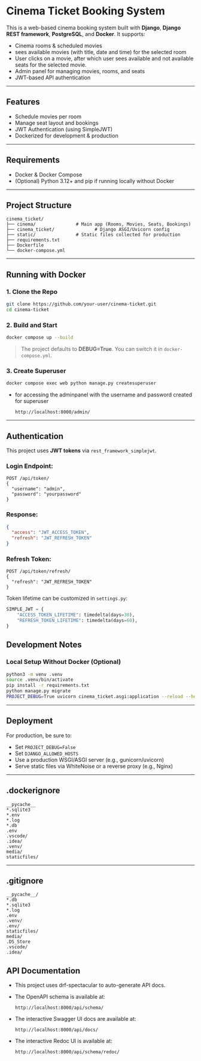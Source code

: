 # Cinema Ticket Booking System

This is a web-based cinema booking system built with **Django**, **Django REST framework**, **PostgreSQL**, and **Docker**. It supports:

* Cinema rooms & scheduled movies
* sees available movies (with title, date and time) for the selected room
* User clicks on a movie, after which user sees available and not available seats for the selected
movie.
* Admin panel for managing movies, rooms, and seats
* JWT-based API authentication

---

## Features

* Schedule movies per room
* Manage seat layout and bookings
* JWT Authentication (using SimpleJWT)
* Dockerized for development & production

---

## Requirements

* Docker & Docker Compose
* (Optional) Python 3.12+ and pip if running locally without Docker

---

## Project Structure

```
cinema_ticket/
├── cinema/               # Main app (Rooms, Movies, Seats, Bookings)
├── cinema_ticket/               # Django ASGI/Uvicorn config
├── static/               # Static files collected for production
├── requirements.txt
├── Dockerfile
└── docker-compose.yml
```

---

## Running with Docker

### 1. Clone the Repo

```bash
git clone https://github.com/your-user/cinema-ticket.git
cd cinema-ticket
```

### 2. Build and Start

```bash
docker compose up --build
```

> The project defaults to **DEBUG=True**. You can switch it in `docker-compose.yml`.

### 3. Create Superuser

```bash
docker compose exec web python manage.py createsuperuser
```
* for accessing the adminpanel with the username and password created for superuser
      
      http://localhost:8000/admin/ 
     
---

## Authentication

This project uses **JWT tokens** via `rest_framework_simplejwt`.

### Login Endpoint:

```http
POST /api/token/
{
  "username": "admin",
  "password": "yourpassword"
}
```

### Response:

```json
{
  "access": "JWT_ACCESS_TOKEN",
  "refresh": "JWT_REFRESH_TOKEN"
}
```

### Refresh Token:

```http
POST /api/token/refresh/
{
  "refresh": "JWT_REFRESH_TOKEN"
}
```

Token lifetime can be customized in `settings.py`:

```python
SIMPLE_JWT = {
    "ACCESS_TOKEN_LIFETIME": timedelta(days=30),
    "REFRESH_TOKEN_LIFETIME": timedelta(days=60),
}
```

## Development Notes

### Local Setup Without Docker (Optional)

```bash
python3 -m venv .venv
source .venv/bin/activate
pip install -r requirements.txt
python manage.py migrate
PROJECT_DEBUG=True uvicorn cinema_ticket.asgi:application --reload --host 0.0.0.0 --port 8000
```

---

## Deployment

For production, be sure to:

* Set `PROJECT_DEBUG=False`
* Set `DJANGO_ALLOWED_HOSTS`
* Use a production WSGI/ASGI server (e.g., gunicorn/uvicorn)
* Serve static files via WhiteNoise or a reverse proxy (e.g., Nginx)

---

## .dockerignore

```dockerignore
__pycache__
*.sqlite3
*.env
*.log
*.db
.env
.vscode/
.idea/
.venv/
media/
staticfiles/
```

---

## .gitignore

```gitignore
__pycache__/
*.db
*.sqlite3
*.log
.env
.venv/
.env/
staticfiles/
media/
.DS_Store
.vscode/
.idea/
```

## API Documentation
* This project uses drf-spectacular to auto-generate API docs.

* The OpenAPI schema is available at:

      http://localhost:8000/api/schema/

* The interactive Swagger UI docs are available at:
      
      http://localhost:8000/api/docs/

* The interactive Redoc UI is available at:
        
      http://localhost:8000/api/schema/redoc/

